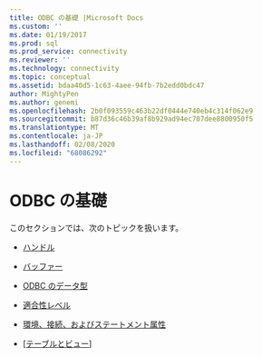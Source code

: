 ```yaml
---
title: ODBC の基礎 |Microsoft Docs
ms.custom: ''
ms.date: 01/19/2017
ms.prod: sql
ms.prod_service: connectivity
ms.reviewer: ''
ms.technology: connectivity
ms.topic: conceptual
ms.assetid: bdaa40d5-1c63-4aee-94fb-7b2edd0bdc47
author: MightyPen
ms.author: genemi
ms.openlocfilehash: 2b0f093559c463b22df0444e740eb4c314f062e9
ms.sourcegitcommit: b87d36c46b39af8b929ad94ec707dee8800950f5
ms.translationtype: MT
ms.contentlocale: ja-JP
ms.lasthandoff: 02/08/2020
ms.locfileid: "68086292"
---
```

# <a name="odbc-fundamentals"></a>ODBC の基礎
このセクションでは、次のトピックを扱います。  
  
-   [ハンドル](../../../odbc/reference/develop-app/handles.md)  
  
-   [バッファー](../../../odbc/reference/develop-app/buffers.md)  
  
-   [ODBC のデータ型](../../../odbc/reference/develop-app/data-types-in-odbc.md)  
  
-   [適合性レベル](../../../odbc/reference/develop-app/conformance-levels.md)  
  
-   [環境、接続、およびステートメント属性](../../../odbc/reference/develop-app/environment-connection-and-statement-attributes.md)  
  
-   [[テーブルとビュー]](../../../odbc/reference/develop-app/tables-and-views.md)
